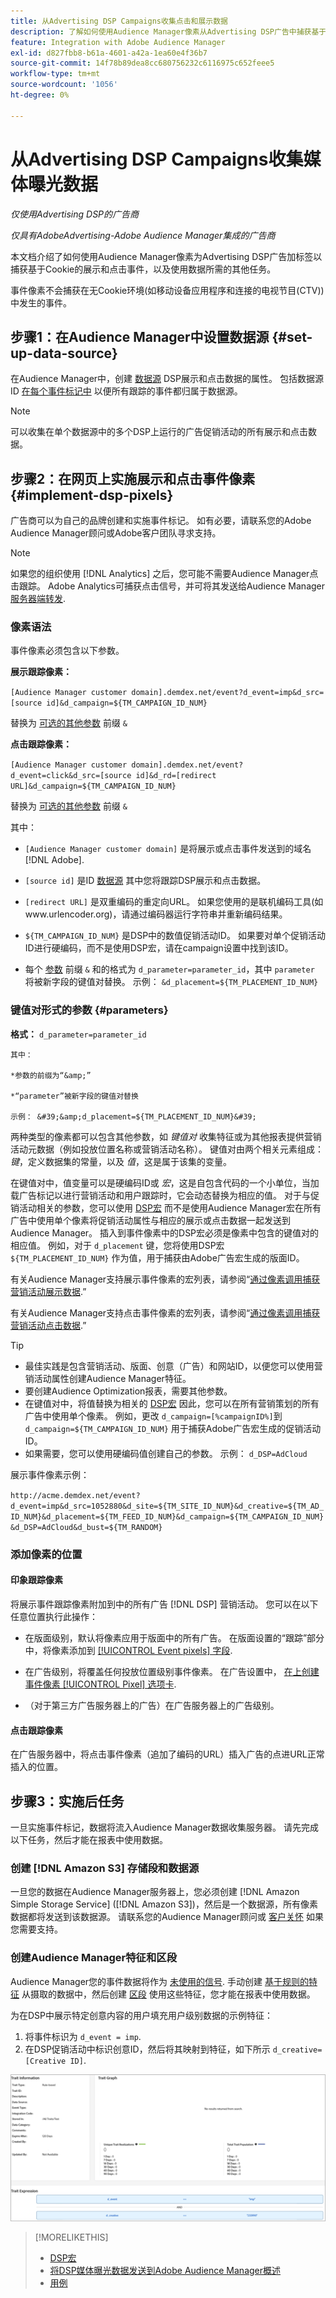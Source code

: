 ```yaml
---
title: 从Advertising DSP Campaigns收集点击和展示数据
description: 了解如何使用Audience Manager像素从Advertising DSP广告中捕获基于Cookie的展示和点击事件
feature: Integration with Adobe Audience Manager
exl-id: d827fbb8-b61a-4601-a42a-1ea60e4f36b7
source-git-commit: 14f78b89dea8cc680756232c6116975c652feee5
workflow-type: tm+mt
source-wordcount: '1056'
ht-degree: 0%

---
```


# 从Advertising DSP Campaigns收集媒体曝光数据

*仅使用Advertising DSP的广告商*

*仅具有AdobeAdvertising-Adobe Audience Manager集成的广告商*

本文档介绍了如何使用Audience Manager像素为Advertising DSP广告加标签以捕获基于Cookie的展示和点击事件，以及使用数据所需的其他任务。

事件像素不会捕获在无Cookie环境(如移动设备应用程序和连接的电视节目(CTV))中发生的事件。

## 步骤1：在Audience Manager中设置数据源 {#set-up-data-source}

在Audience Manager中，创建 [数据源](https://experienceleague.adobe.com/docs/audience-manager/user-guide/features/data-sources/datasources-list-and-settings.html) DSP展示和点击数据的属性。 包括数据源ID [在每个事件标记中](#implement-dsp-pixels) 以便所有跟踪的事件都归属于数据源。

>[!NOTE]
> 可以收集在单个数据源中的多个DSP上运行的广告促销活动的所有展示和点击数据。

## 步骤2：在网页上实施展示和点击事件像素 {#implement-dsp-pixels}

广告商可以为自己的品牌创建和实施事件标记。 如有必要，请联系您的Adobe Audience Manager顾问或Adobe客户团队寻求支持。

>[!NOTE]
>
>如果您的组织使用 [!DNL Analytics] 之后，您可能不需要Audience Manager点击跟踪。 Adobe Analytics可捕获点击信号，并可将其发送给Audience Manager [服务器端转发](https://experienceleague.adobe.com/docs/analytics/admin/admin-tools/server-side-forwarding/ssf.html).

### 像素语法

事件像素必须包含以下参数。

**展示跟踪像素：**

`[Audience Manager customer domain].demdex.net/event?d_event=imp&d_src=[source id]&d_campaign=${TM_CAMPAIGN_ID_NUM}`

替换为 [可选的其他参数](#parameters) 前缀 `&`

**点击跟踪像素：**

`[Audience Manager customer domain].demdex.net/event?d_event=click&d_src=[source id]&d_rd=[redirect URL]&d_campaign=${TM_CAMPAIGN_ID_NUM}`

替换为 [可选的其他参数](#parameters) 前缀 `&`

其中：

* `[Audience Manager customer domain]` 是将展示或点击事件发送到的域名 [!DNL Adobe].

* `[source id]` 是ID [数据源](#set-up-data-source) 其中您将跟踪DSP展示和点击数据。

* `[redirect URL]` 是双重编码的重定向URL。 如果您使用的是联机编码工具(如www.urlencoder.org)，请通过编码器运行字符串并重新编码结果。

* `${TM_CAMPAIGN_ID_NUM}` 是DSP中的数值促销活动ID。 如果要对单个促销活动ID进行硬编码，而不是使用DSP宏，请在campaign设置中找到该ID。

* 每个 [参数](#key-value-pairs) 前缀 `&` 和的格式为 `d_parameter=parameter_id`，其中 `parameter` 将被新字段的键值对替换。 示例： `&d_placement=${TM_PLACEMENT_ID_NUM}`

### 键值对形式的参数 {#parameters}

**格式：**  `d_parameter=parameter_id`

    其中：
    
    *参数的前缀为“&amp;”
    
    *“parameter”被新字段的键值对替换
    
    示例： &#39;&amp;d_placement=${TM_PLACEMENT_ID_NUM}&#39;

两种类型的像素都可以包含其他参数，如 *键值对* 收集特征或为其他报表提供营销活动元数据（例如投放位置名称或营销活动名称）。 键值对由两个相关元素组成： *键*，定义数据集的常量，以及 *值*，这是属于该集的变量。

在键值对中，值变量可以是硬编码ID或 *宏*，这是自包含代码的一个小单位，当加载广告标记以进行营销活动和用户跟踪时，它会动态替换为相应的值。 对于与促销活动相关的参数，您可以使用 [DSP宏](/help/dsp/campaign-management/macros.md) 而不是使用Audience Manager宏在所有广告中使用单个像素将促销活动属性与相应的展示或点击数据一起发送到Audience Manager。 插入到事件像素中的DSP宏必须是像素中包含的键值对的相应值。 例如，对于 `d_placement` 键，您将使用DSP宏 `${TM_PLACEMENT_ID_NUM}` 作为值，用于捕获由Adobe广告宏生成的版面ID。

有关Audience Manager支持展示事件像素的宏列表，请参阅“[通过像素调用捕获营销活动展示数据](https://experienceleague.adobe.com/docs/audience-manager/user-guide/implementation-integration-guides/media-data-integration/impression-data-pixels.html#supported-key-value-pairs).”

有关Audience Manager支持点击事件像素的宏列表，请参阅“[通过像素调用捕获营销活动点击数据](https://experienceleague.adobe.com/docs/audience-manager/user-guide/implementation-integration-guides/media-data-integration/click-data-pixels.html).”

>[!TIP]
>
>* 最佳实践是包含营销活动、版面、创意（广告）和网站ID，以便您可以使用营销活动属性创建Audience Manager特征。
>* 要创建Audience Optimization报表，需要其他参数。
>* 在键值对中，将值替换为相关的 [DSP宏](/help/dsp/campaign-management/macros.md) 因此，您可以在所有营销策划的所有广告中使用单个像素。 例如，更改 `d_campaign=[%campaignID%]`到 `d_campaign=${TM_CAMPAIGN_ID_NUM}` 用于捕获Adobe广告宏生成的促销活动ID。
>* 如果需要，您可以使用硬编码值创建自己的参数。 示例： `d_DSP=AdCloud`


展示事件像素示例：

`http://acme.demdex.net/event?d_event=imp&d_src=1052880&d_site=${TM_SITE_ID_NUM}&d_creative=${TM_AD_ID_NUM}&d_placement=${TM_FEED_ID_NUM}&d_campaign=${TM_CAMPAIGN_ID_NUM}&d_DSP=AdCloud&d_bust=${TM_RANDOM}`

### 添加像素的位置

#### 印象跟踪像素

将展示事件跟踪像素附加到中的所有广告 [!DNL DSP] 营销活动。 您可以在以下任意位置执行此操作：

* 在版面级别，默认将像素应用于版面中的所有广告。 在版面设置的“跟踪”部分中，将像素添加到 [[!UICONTROL Event pixels] 字段](/help/dsp/campaign-management/placements/placement-settings.md).

* 在广告级别，将覆盖任何投放位置级别事件像素。 在广告设置中， [在上创建事件像素 [!UICONTROL Pixel] 选项卡](/help/dsp/campaign-management/ads/ad-edit.md).

* （对于第三方广告服务器上的广告）在广告服务器上的广告级别。

#### 点击跟踪像素

在广告服务器中，将点击事件像素（追加了编码的URL）插入广告的点进URL正常插入的位置。

## 步骤3：实施后任务

一旦实施事件标记，数据将流入Audience Manager数据收集服务器。 请先完成以下任务，然后才能在报表中使用数据。

### 创建 [!DNL Amazon S3] 存储段和数据源

一旦您的数据在Audience Manager服务器上，您必须创建 [!DNL Amazon Simple Storage Service] ([!DNL Amazon S3])，然后是一个数据源，所有像素数据都将发送到该数据源。 请联系您的Audience Manager顾问或 [客户关怀](https://experienceleague.adobe.com/docs/audience-manager/user-guide/help-and-legal/help-legal-contact.html) 如果您需要支持。

### 创建Audience Manager特征和区段

Audience Manager您的事件数据将作为 [未使用的信号](https://experienceleague.adobe.com/docs/audience-manager/user-guide/reporting/interactive-and-overlap-reports/unused-signals.html). 手动创建 [基于规则的特征](https://experienceleague.adobe.com/docs/audience-manager/user-guide/features/traits/trait-builder/create-onboarded-rule-based-traits.html) 从摄取的数据中，然后创建 [区段](https://experienceleague.adobe.com/docs/audience-manager/user-guide/features/segments/segments-purpose.html) 使用这些特征，您才能在报表中使用数据。

为在DSP中展示特定创意内容的用户填充用户级别数据的示例特征：

1. 将事件标识为 `d_event = imp`.
1. 在DSP促销活动中标识创意ID，然后将其映射到特征，如下所示 `d_creative=[Creative ID]`.

![特征创建屏幕](/help/dsp/assets/aa-trait.png)

>[!MORELIKETHIS]
>
>* [DSP宏](/help/dsp/campaign-management/macros.md)
>* [将DSP媒体曝光数据发送到Adobe Audience Manager概述](overview.md)
>* [用例](use-cases.md)

